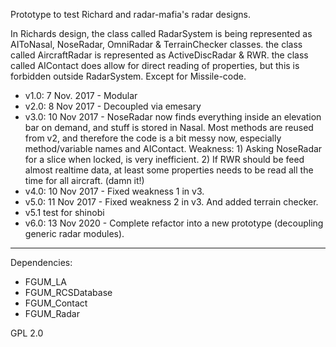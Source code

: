﻿
Prototype to test Richard and radar-mafia's radar designs.

In Richards design, the class called RadarSystem is being represented as AIToNasal, NoseRadar, OmniRadar & TerrainChecker classes.
                    the class called AircraftRadar is represented as ActiveDiscRadar & RWR.
                    the class called AIContact does allow for direct reading of properties, but this is forbidden outside RadarSystem. Except for Missile-code.

 * v1.0: 7 Nov. 2017 - Modular
 * v2.0: 8 Nov 2017 - Decoupled via emesary
 * v3.0: 10 Nov 2017 - NoseRadar now finds everything inside an elevation bar on demand,
                     and stuff is stored in Nasal.
                     Most methods are reused from v2, and therefore the code is a bit messy now, especially method/variable names and AIContact.
                     Weakness:
                       1) Asking NoseRadar for a slice when locked, is very inefficient.
                       2) If RWR should be feed almost realtime data, at least some properties needs to be read all the time for all aircraft. (damn it!)
 * v4.0: 10 Nov 2017 - Fixed weakness 1 in v3.
 * v5.0: 11 Nov 2017 - Fixed weakness 2 in v3. And added terrain checker.
 * v5.1 test for shinobi
 * v6.0: 13 Nov 2020 - Complete refactor into a new prototype (decoupling generic radar modules).
--------
Dependencies:
  - FGUM_LA
  - FGUM_RCSDatabase
  - FGUM_Contact
  - FGUM_Radar
  
GPL 2.0